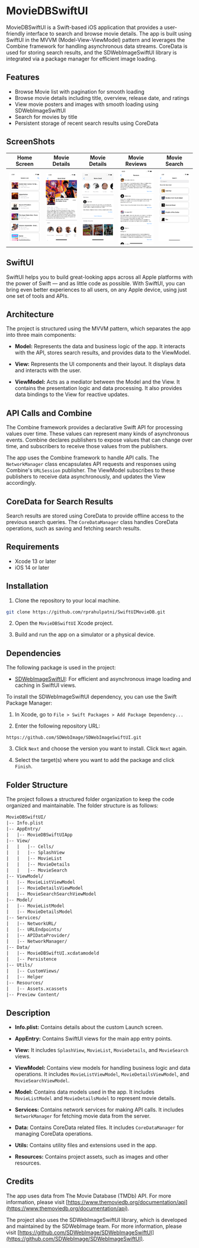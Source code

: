 # MovieDBSwiftUI

MovieDBSwiftUI is a Swift-based iOS application that provides a user-friendly interface to search and browse movie details. The app is built using SwiftUI in the MVVM (Model-View-ViewModel) pattern and leverages the Combine framework for handling asynchronous data streams. CoreData is used for storing search results, and the SDWebImageSwiftUI library is integrated via a package manager for efficient image loading.

## Features

- Browse Movie list with pagination for smooth loading
- Browse movie details including title, overview, release date, and ratings
- View movie posters and images with smooth loading using SDWebImageSwiftUI
- Search for movies by title
- Persistent storage of recent search results using CoreData

## ScreenShots

| Home Screen                | Movie Details                | Movie Details              | Movie Reviews                | Movie Search                 |
| :------------------------: | :--------------------------: | :------------------------: | :--------------------------: | :--------------------------: |
| ![Home Screen](MovieList.png) | ![Movie Details](MovieDetailsOne.png) | ![Movie Details](MovieDetailsTwo.png) | ![Movie Details](MovieReviewList.png) |  ![Movie Details](MovieSearch.png) |


## SwiftUI

SwiftUI helps you to build great-looking apps across all Apple platforms with the power of Swift — and as little code as possible. With SwiftUI, you can bring even better experiences to all users, on any Apple device, using just one set of tools and APIs.

## Architecture

The project is structured using the MVVM pattern, which separates the app into three main components:

- **Model:** Represents the data and business logic of the app. It interacts with the API, stores search results, and provides data to the ViewModel.

- **View:** Represents the UI components and their layout. It displays data and interacts with the user.

- **ViewModel:** Acts as a mediator between the Model and the View. It contains the presentation logic and data processing. It also provides data bindings to the View for reactive updates.

## API Calls and Combine

The Combine framework provides a declarative Swift API for processing values over time. These values can represent many kinds of asynchronous events. Combine declares publishers to expose values that can change over time, and subscribers to receive those values from the publishers.

The app uses the Combine framework to handle API calls. The `NetworkManager` class encapsulates API requests and responses using Combine's `URLSession` publisher. The ViewModel subscribes to these publishers to receive data asynchronously, and updates the View accordingly.

## CoreData for Search Results

Search results are stored using CoreData to provide offline access to the previous search queries. The `CoreDataManager` class handles CoreData operations, such as saving and fetching search results.

## Requirements

- Xcode 13 or later
- iOS 14 or later

## Installation

1. Clone the repository to your local machine.

```bash
git clone https://github.com/rprahulpatni/SwiftUIMovieDB.git
```

2. Open the `MovieDBSwiftUI` Xcode project.

3. Build and run the app on a simulator or a physical device.

## Dependencies

The following package is used in the project:

- [SDWebImageSwiftUI](https://github.com/SDWebImage/SDWebImageSwiftUI): For efficient and asynchronous image loading and caching in SwiftUI views.

To install the SDWebImageSwiftUI dependency, you can use the Swift Package Manager:

1. In Xcode, go to `File > Swift Packages > Add Package Dependency...`

2. Enter the following repository URL:

```
https://github.com/SDWebImage/SDWebImageSwiftUI.git
```

3. Click `Next` and choose the version you want to install. Click `Next` again.

4. Select the target(s) where you want to add the package and click `Finish`.

## Folder Structure

The project follows a structured folder organization to keep the code organized and maintainable. The folder structure is as follows:

```
MovieDBSwiftUI/
|-- Info.plist
|-- AppEntry/
|   |-- MovieDBSwiftUIApp
|-- View/
|   |   |-- Cells/
|   |   |-- SplashView
|   |   |-- MovieList
|   |   |-- MovieDetails
|   |   |-- MovieSearch
|-- ViewModel/
|   |-- MovieListViewModel
|   |-- MovieDetailsViewModel
|   |-- MovieSearchSearchViewModel
|-- Model/
|   |-- MovieListModel
|   |-- MovieDetailsModel
|-- Services/
|   |-- NetworkURL/
|   |-- URLEndpoints/
|   |-- APIDataProvider/
|   |-- NetworkManager/
|-- Data/
|   |-- MovieDBSwiftUI.xcdatamodeld
|   |-- Persistence
|-- Utils/
|   |-- CustomViews/
|   |-- Helper
|-- Resources/
|   |-- Assets.xcassets
|-- Preview Content/
```

## Description

- **Info.plist:** Contains details about the custom Launch screen.

- **AppEntry:** Contains SwiftUI views for the main app entry points.
  
- **View:** It includes `SplashView`, `MovieList`, `MovieDetails`, and `MovieSearch` views.

- **ViewModel:** Contains view models for handling business logic and data operations. It includes `MovieListViewModel`, `MovieDetailsViewModel`, and `MovieSearchViewModel`.

- **Model:** Contains data models used in the app. It includes `MovieListModel` and `MovieDetailsModel` to represent movie details.

- **Services:** Contains network services for making API calls. It includes `NetworkManager` for fetching movie data from the server.

- **Data:** Contains CoreData related files. It includes `CoreDataManager` for managing CoreData operations.

- **Utils:** Contains utility files and extensions used in the app.

- **Resources:** Contains project assets, such as images and other resources.

## Credits

The app uses data from The Movie Database (TMDb) API. For more information, please visit [https://www.themoviedb.org/documentation/api](https://www.themoviedb.org/documentation/api).

The project also uses the SDWebImageSwiftUI library, which is developed and maintained by the SDWebImage team. For more information, please visit [https://github.com/SDWebImage/SDWebImageSwiftUI](https://github.com/SDWebImage/SDWebImageSwiftUI).
